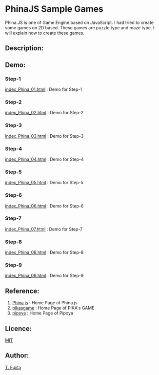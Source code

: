 # PhinaJS Sample Games
Phina.JS is one of Game Engine based on JavaScript. I had tried to create some games on 2D based. These games are puzzle type and maze type. I will explain how to create these games.
## Description:

## Demo:

### Step-1

[index_Phina_01.html](https://github.com/To-Fujita/PhinaJS_Sample_Games/blob/master/index_Phina_01.html) : Demo for Step-1
### Step-2

[index_Phina_02.html](https://github.com/To-Fujita/PhinaJS_Sample_Games/index_Phina_02.html) : Demo for Step-2
### Step-3

[index_Phina_03.html](https://github.com/To-Fujita/PhinaJS_Sample_Games/index_Phina_03.html) : Demo for Step-3
### Step-4

[index_Phina_04.html](https://github.com/To-Fujita/PhinaJS_Sample_Games/index_Phina_04.html) : Demo for Step-4
### Step-5

[index_Phina_05.html](https://github.com/To-Fujita/PhinaJS_Sample_Games/index_Phina_05.html) : Demo for Step-5
### Step-6

[index_Phina_06.html](https://github.com/To-Fujita/PhinaJS_Sample_Games/index_Phina_06.html) : Demo for Step-6
### Step-7

[index_Phina_07.html](https://github.com/To-Fujita/PhinaJS_Sample_Games/index_Phina_07.html) : Demo for Step-7
### Step-8

[index_Phina_08.html](https://github.com/To-Fujita/PhinaJS_Sample_Games/index_Phina_08.html) : Demo for Step-8
### Step-9

[index_Phina_09.html](https://github.com/To-Fujita/PhinaJS_Sample_Games/index_Phina_09.html) : Demo for Step-9
## Reference:
1. [Phina js](https://phinajs.com/) : Home Page of Phina.js
2. [pikasgame](https://dorapika.wixsite.com/pikasgame) : Home Page of PIKA's GAME
3. [pipoya](http://blog.pipoya.net/) : Home Page of Pipoya
## Licence:
[MIT](https://github.com/tcnksm/tool/blob/master/LICENCE)
## Author:
[T. Fujita](https://github.com/T-Fujita)
